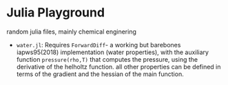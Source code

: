 # Julia Playground
random julia files, mainly chemical enginering

- ```water.jl```: Requires ```ForwardDiff```- a working but barebones iapws95(2018) implementation (water properties), with the auxiliary function ```pressure(rho,T)``` that computes the pressure, using the derivative of the helholtz function. all other properties can be defined in terms of the gradient and the hessian of the main function.
